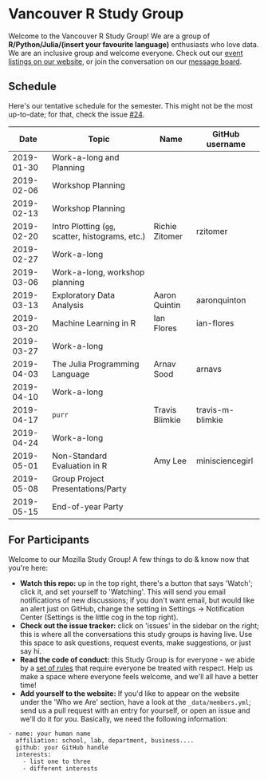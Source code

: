Vancouver R Study Group
=======================

Welcome to the Vancouver R Study Group! We are a group of **R/Python/Julia/(insert your favourite language)** enthusiasts who love data. We are an inclusive group and welcome everyone. Check out our [event listings on our website](http://ubc-r-study-group.github.io/studyGroup/), or join the conversation on our [message board](https://github.com/ubc-r-study-group/studyGroup/issues).

## Schedule

Here's our tentative schedule for the semester. This might not be the most up-to-date; for that, check the issue [#24](/../../issues/24).


| Date        | Topic                                             | Name            | GitHub username   |
|-------------|---------------------------------------------------|-----------------|-------------------|
| 2019-01-30  | Work-a-long and Planning                          |                 |                   |
| 2019-02-06  | Workshop Planning                                 |                 |                   |
| 2019-02-13  | Workshop Planning                                 |                 |                   |
| 2019-02-20  | Intro Plotting (`gg`, scatter, histograms, etc.)  | Richie Zitomer  | rzitomer          |
| 2019-02-27  | Work-a-long                                       |                 |                   |
| 2019-03-06  | Work-a-long, workshop planning                    |                 |                   |
| 2019-03-13  | Exploratory Data Analysis                         | Aaron Quintin   | aaronquinton      |
| 2019-03-20  | Machine Learning in R                             | Ian Flores      | ian-flores        |
| 2019-03-27  | Work-a-long                                       |                 |                   |
| 2019-04-03  | The Julia Programming Language                    | Arnav Sood      | arnavs            |
| 2019-04-10  | Work-a-long                                       |                 |                   |
| 2019-04-17  | `purr`                                            | Travis Blimkie  | travis-m-blimkie  |
| 2019-04-24  | Work-a-long                                       |                 |                   |
| 2019-05-01  | Non-Standard Evaluation in R                      | Amy Lee         | minisciencegirl   |
| 2019-05-08  | Group Project Presentations/Party                 |                 |                   |
| 2019-05-15  | End-of-year Party                                 |                 |                   | 

## For Participants

Welcome to our Mozilla Study Group! A few things to do & know now that you're here:

 - **Watch this repo:** up in the top right, there's a button that says 'Watch'; click it, and set yourself to 'Watching'. This will send you email notifications of new discussions; if you don't want email, but would like an alert just on GitHub, change the setting in Settings -> Notification Center (Settings is the little cog in the top right).
 - **Check out the issue tracker:** click on 'issues' in the sidebar on the right; this is where all the conversations this study groups is having live. Use this space to ask questions, request events, make suggestions, or just say hi.
 - **Read the code of conduct:** this Study Group is for everyone - we abide by a [set of rules](https://www.mozillascience.org/code-of-conduct/) that require everyone be treated with respect. Help us make a space where everyone feels welcome, and we'll all have a better time!
 - **Add yourself to the website:** If you'd like to appear on the website under the 'Who we Are' section, have a look at the `_data/members.yml`; send us a pull request with an entry for yourself, or open an issue and we'll do it for you. Basically, we need the following information:


```
- name: your human name
  affiliation: school, lab, department, business....
  github: your GitHub handle
  interests:
    - list one to three
    - different interests
```
